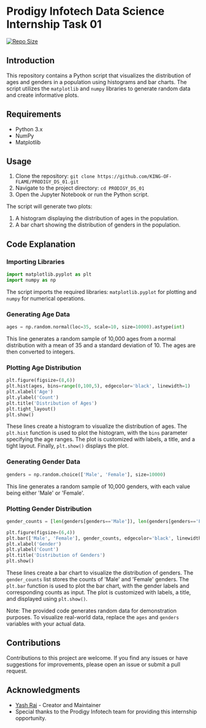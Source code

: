 

# Prodigy Infotech Data Science Internship Task 01
[![Repo Size](https://img.shields.io/github/repo-size/KING-OF-FLAME/PRODIGY_DS_01?style=flat-square&color=orange)](https://github.com/KING-OF-FLAME/PRODIGY_DS_01)

## Introduction
This repository contains a Python script that visualizes the distribution of ages and genders in a population using histograms and bar charts. The script utilizes the `matplotlib` and `numpy` libraries to generate random data and create informative plots.

## Requirements
- Python 3.x
- NumPy
- Matplotlib

## Usage
1. Clone the repository: `git clone https://github.com/KING-OF-FLAME/PRODIGY_DS_01.git`
2. Navigate to the project directory: `cd PRODIGY_DS_01`
3. Open the Jupyter Notebook or run the Python script.

The script will generate two plots:
1. A histogram displaying the distribution of ages in the population.
2. A bar chart showing the distribution of genders in the population.

## Code Explanation

### Importing Libraries
```python
import matplotlib.pyplot as plt
import numpy as np
```
The script imports the required libraries: `matplotlib.pyplot` for plotting and `numpy` for numerical operations.

### Generating Age Data
```python
ages = np.random.normal(loc=35, scale=10, size=10000).astype(int)
```
This line generates a random sample of 10,000 ages from a normal distribution with a mean of 35 and a standard deviation of 10. The ages are then converted to integers.

### Plotting Age Distribution
```python
plt.figure(figsize=(8,6))
plt.hist(ages, bins=range(0,100,5), edgecolor='black', linewidth=1)
plt.xlabel('Age')
plt.ylabel('Count')
plt.title('Distribution of Ages')
plt.tight_layout()
plt.show()
```
These lines create a histogram to visualize the distribution of ages. The `plt.hist` function is used to plot the histogram, with the `bins` parameter specifying the age ranges. The plot is customized with labels, a title, and a tight layout. Finally, `plt.show()` displays the plot.

### Generating Gender Data
```python
genders = np.random.choice(['Male', 'Female'], size=10000)
```
This line generates a random sample of 10,000 genders, with each value being either 'Male' or 'Female'.

### Plotting Gender Distribution
```python
gender_counts = [len(genders[genders=='Male']), len(genders[genders=='Female'])]

plt.figure(figsize=(6,4))
plt.bar(['Male', 'Female'], gender_counts, edgecolor='black', linewidth=1)
plt.xlabel('Gender')
plt.ylabel('Count')
plt.title('Distribution of Genders')
plt.show()
```
These lines create a bar chart to visualize the distribution of genders. The `gender_counts` list stores the counts of 'Male' and 'Female' genders. The `plt.bar` function is used to plot the bar chart, with the gender labels and corresponding counts as input. The plot is customized with labels, a title, and displayed using `plt.show()`.

Note: The provided code generates random data for demonstration purposes. To visualize real-world data, replace the `ages` and `genders` variables with your actual data.

## Contributions
Contributions to this project are welcome. If you find any issues or have suggestions for improvements, please open an issue or submit a pull request.

## Acknowledgments
- [Yash Raj](https://github.com/KING-OF-FLAME) - Creator and Maintainer
- Special thanks to the Prodigy Infotech team for providing this internship opportunity.

